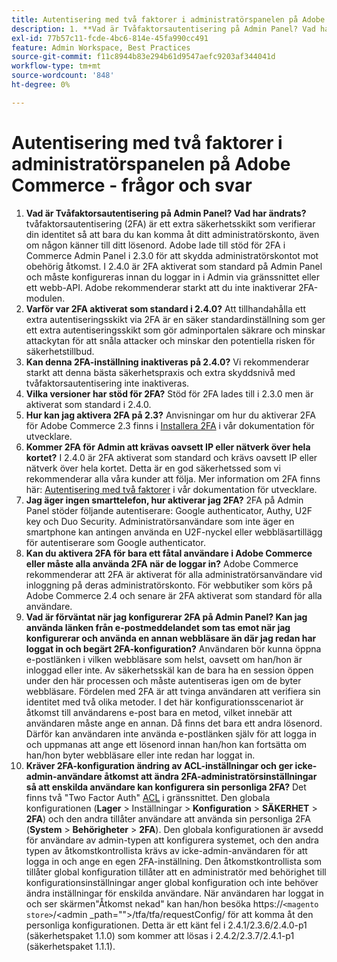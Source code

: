 ```yaml
---
title: Autentisering med två faktorer i administratörspanelen på Adobe Commerce - frågor och svar
description: 1. **Vad är Tvåfaktorsautentisering på Admin Panel? Vad har ändrats?** Tvåfaktorsautentisering (2FA) är ett extra säkerhetsskikt som verifierar din identitet så att bara du kan komma åt ditt administratörskonto, även om någon känner till ditt lösenord. Adobe lade till stöd för 2FA i Commerce Admin Panel i 2.3.0 för att skydda administratörskontot mot obehörig åtkomst. I 2.4.0 är 2FA aktiverat som standard på Admin Panel och måste konfigureras innan du loggar in i Admin via gränssnittet eller ett webb-API. Adobe rekommenderar starkt att du inte inaktiverar 2FA-modulen.
exl-id: 77b57c11-fcde-4bc6-814e-45fa990cc491
feature: Admin Workspace, Best Practices
source-git-commit: f11c8944b83e294b61d9547aefc9203af344041d
workflow-type: tm+mt
source-wordcount: '848'
ht-degree: 0%

---
```


# Autentisering med två faktorer i administratörspanelen på Adobe Commerce - frågor och svar

1. **Vad är Tvåfaktorsautentisering på Admin Panel? Vad har ändrats?** tvåfaktorsautentisering (2FA) är ett extra säkerhetsskikt som verifierar din identitet så att bara du kan komma åt ditt administratörskonto, även om någon känner till ditt lösenord. Adobe lade till stöd för 2FA i Commerce Admin Panel i 2.3.0 för att skydda administratörskontot mot obehörig åtkomst. I 2.4.0 är 2FA aktiverat som standard på Admin Panel och måste konfigureras innan du loggar in i Admin via gränssnittet eller ett webb-API. Adobe rekommenderar starkt att du inte inaktiverar 2FA-modulen.
1. **Varför var 2FA aktiverat som standard i 2.4.0?** Att tillhandahålla ett extra autentiseringsskikt via 2FA är en säker standardinställning som ger ett extra autentiseringsskikt som gör adminportalen säkrare och minskar attackytan för att snåla attacker och minskar den potentiella risken för säkerhetstillbud.
1. **Kan denna 2FA-inställning inaktiveras på 2.4.0?** Vi rekommenderar starkt att denna bästa säkerhetspraxis och extra skyddsnivå med tvåfaktorsautentisering inte inaktiveras.
1. **Vilka versioner har stöd för 2FA?** Stöd för 2FA lades till i 2.3.0 men är aktiverat som standard i 2.4.0.
1. **Hur kan jag aktivera 2FA på 2.3?** Anvisningar om hur du aktiverar 2FA för Adobe Commerce 2.3 finns i [Installera 2FA](https://devdocs.magento.com/guides/v2.3/security/two-factor-authentication.html#install-2fa) i vår dokumentation för utvecklare.
1. **Kommer 2FA för Admin att krävas oavsett IP eller nätverk över hela kortet?** I 2.4.0 är 2FA aktiverat som standard och krävs oavsett IP eller nätverk över hela kortet. Detta är en god säkerhetssed som vi rekommenderar alla våra kunder att följa. Mer information om 2FA finns här: [Autentisering med två faktorer](https://devdocs.magento.com/guides/v2.4/security/two-factor-authentication.html) i vår dokumentation för utvecklare.
1. **Jag äger ingen smarttelefon, hur aktiverar jag 2FA?** 2FA på Admin Panel stöder följande autentiserare: Google authenticator, Authy, U2F key och Duo Security. Administratörsanvändare som inte äger en smartphone kan antingen använda en U2F-nyckel eller webbläsartillägg för autentiserare som Google authenticator.
1. **Kan du aktivera 2FA för bara ett fåtal användare i Adobe Commerce eller måste alla använda 2FA när de loggar in?** Adobe Commerce rekommenderar att 2FA är aktiverat för alla administratörsanvändare vid inloggning på deras administratörskonto. För webbutiker som körs på Adobe Commerce 2.4 och senare är 2FA aktiverat som standard för alla användare.
1. **Vad är förväntat när jag konfigurerar 2FA på Admin Panel? Kan jag använda länken från e-postmeddelandet som tas emot när jag konfigurerar och använda en annan webbläsare än där jag redan har loggat in och begärt 2FA-konfiguration?** Användaren bör kunna öppna e-postlänken i vilken webbläsare som helst, oavsett om han/hon är inloggad eller inte. Av säkerhetsskäl kan de bara ha en session öppen under den här processen och måste autentiseras igen om de byter webbläsare. Fördelen med 2FA är att tvinga användaren att verifiera sin identitet med två olika metoder. I det här konfigurationsscenariot är åtkomst till användarens e-post bara en metod, vilket innebär att användaren måste ange en annan. Då finns det bara ett andra lösenord. Därför kan användaren inte använda e-postlänken själv för att logga in och uppmanas att ange ett lösenord innan han/hon kan fortsätta om han/hon byter webbläsare eller inte redan har loggat in.
1. **Kräver 2FA-konfiguration ändring av ACL-inställningar och ger icke-admin-användare åtkomst att ändra 2FA-administratörsinställningar så att enskilda användare kan konfigurera sin personliga 2FA?** Det finns två &quot;Two Factor Auth&quot; [ACL](https://devdocs.magento.com/guides/v2.4/ext-best-practices/tutorials/create-access-control-list-rule.html) i gränssnittet. Den globala konfigurationen (**Lager** > Inställningar > **Konfiguration** > **SÄKERHET** > **2FA**) och den andra tillåter användare att använda sin personliga 2FA (**System** > **Behörigheter** > **2FA**). Den globala konfigurationen är avsedd för användare av admin-typen att konfigurera systemet, och den andra typen av åtkomstkontrollista krävs av icke-admin-användaren för att logga in och ange en egen 2FA-inställning. Den åtkomstkontrollista som tillåter global konfiguration tillåter att en administratör med behörighet till konfigurationsinställningar anger global konfiguration och inte behöver ändra inställningar för enskilda användare. När användaren har loggat in och ser skärmen&quot;Åtkomst nekad&quot; kan han/hon besöka https://``<magento store>``/&lt;admin _path=&quot;&quot;>/tfa/tfa/requestConfig/ för att komma åt den personliga konfigurationen. Detta är ett känt fel i 2.4.1/2.3.6/2.4.0-p1 (säkerhetspaket 1.1.0) som kommer att lösas i 2.4.2/2.3.7/2.4.1-p1 (säkerhetspaket 1.1.1).
